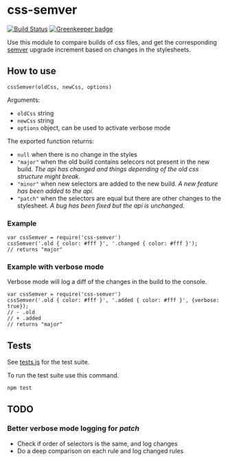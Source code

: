 # css-semver
[![Build Status](https://travis-ci.org/svnv/css-semver.svg?branch=master)](https://travis-ci.org/svnv/css-semver)
[![Greenkeeper badge](https://badges.greenkeeper.io/svnv/css-semver.svg)](https://greenkeeper.io/)

Use this module to compare builds of css files, and get the corresponding [semver](http://semver.org/) upgrade increment based on changes in the stylesheets.



## How to use


`cssSemver(oldCss, newCss, options)`

Arguments:

- `oldCss` string 
- `newCss` string 
- `options` object, can be used to activate verbose mode


The exported function returns:

- `null` when there is no change in the styles
- `"major"` when the old build contains selecors not present in the new build. _The api has changed and things depending of the old css structure might break._
- `"minor"` when new selectors are added to the new build. _A new feature has been added to the api._  
- `"patch"` when the selectors are equal but there are other changes to the stylesheet. _A bug has been fixed but the api is unchanged._


### Example

	var cssSemver = require('css-semver')
	cssSemver('.old { color: #fff }', '.changed { color: #fff }');
	// returns "major"

### Example with verbose mode

Verbose mode will log a diff of the changes in the build to the console. 

	var cssSemver = require('css-semver')
	cssSemver('.old { color: #fff }', '.added { color: #fff }', {verbose: true});
	// - .old
	// + .added
	// returns "major"

## Tests

See [tests.js](https://github.com/svnv/css-semver/blob/master/tests.js) for the test suite.

To run the test suite use this command.

	npm test


## TODO

### Better verbose mode logging for _patch_ 

- Check if order of selectors is the same, and log changes
- Do a deep comparison on each rule and log changed rules
